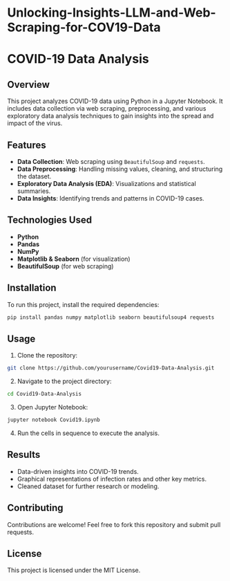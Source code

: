 # Unlocking-Insights-LLM-and-Web-Scraping-for-COV19-Data
# COVID-19 Data Analysis

## Overview
This project analyzes COVID-19 data using Python in a Jupyter Notebook. It includes data collection via web scraping, preprocessing, and various exploratory data analysis techniques to gain insights into the spread and impact of the virus.

## Features
- **Data Collection**: Web scraping using `BeautifulSoup` and `requests`.
- **Data Preprocessing**: Handling missing values, cleaning, and structuring the dataset.
- **Exploratory Data Analysis (EDA)**: Visualizations and statistical summaries.
- **Data Insights**: Identifying trends and patterns in COVID-19 cases.

## Technologies Used
- **Python**
- **Pandas**
- **NumPy**
- **Matplotlib & Seaborn** (for visualization)
- **BeautifulSoup** (for web scraping)

## Installation
To run this project, install the required dependencies:
```bash
pip install pandas numpy matplotlib seaborn beautifulsoup4 requests
```

## Usage
1. Clone the repository:
```bash
git clone https://github.com/yourusername/Covid19-Data-Analysis.git
```
2. Navigate to the project directory:
```bash
cd Covid19-Data-Analysis
```
3. Open Jupyter Notebook:
```bash
jupyter notebook Covid19.ipynb
```
4. Run the cells in sequence to execute the analysis.

## Results
- Data-driven insights into COVID-19 trends.
- Graphical representations of infection rates and other key metrics.
- Cleaned dataset for further research or modeling.

## Contributing
Contributions are welcome! Feel free to fork this repository and submit pull requests.

## License
This project is licensed under the MIT License.

